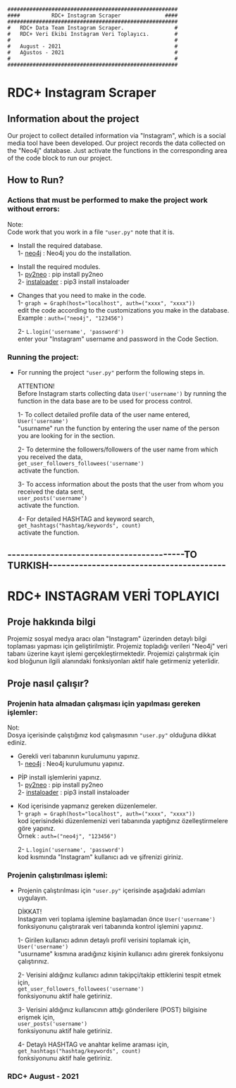 	######################################################
	####          RDC+ Instagram Scraper              ####
	######################################################
	#   RDC+ Data Team Instagram Scraper.                #
	#   RDC+ Veri Ekibi Instagram Veri Toplayıcı.        #
	#                                                    #
	#   August - 2021                                    #
	#   Ağustos - 2021                                   #
	#                                                    #
	######################################################

# RDC+ Instagram Scraper

## Information about the project

Our project to collect detailed information via "Instagram", which is a social media tool
have been developed. Our project records the data collected on the "Neo4j" database.
Just activate the functions in the corresponding area of the code block to run our project.

## How to Run?

### Actions that must be performed to make the project work without errors:
Note: <br>
	Code work that you work in a file <code>"user.py"</code> note that it is.
	
* Install the required database. <br>
	1- [neo4j](https://neo4j.com/download/) : Neo4j you do the installation.

* Install the required modules. <br>
	1- [py2neo](https://github.com/py2neo-org/py2neo) : pip install py2neo <br>
	2- [instaloader](https://instaloader.github.io/installation.html) : pip3 install instaloader
	
* Changes that you need to make in the code. <br>
	1- ```graph = Graph(host="localhost", auth=("xxxx", "xxxx"))``` <br> 
	edit the code according to the customizations you make in the database. <br>
	Example : ```auth=("neo4j", "123456")```
	
	2- ```L.login('username', 'password')``` <br>
	enter your "Instagram" username and password in the Code Section.

### Running the project:

* For running the project <code>"user.py"</code> perform the following steps in. <br>
	
	ATTENTION! <br>
		Before Instagram starts collecting data ```User('username')``` by running the function
		in the data base are to be used for process control.
		
	1- To collect detailed profile data of the user name entered, <br>
	```User('username')``` <br>
	"usurname" run the function by entering the user name of the person you are looking for in the section.
	
	2- To determine the followers/followers of the user name from which you received the data, <br> 
	```get_user_followers_followees('username')``` <br>
	activate the function.
	
	3- To access information about the posts that the user from whom you received the data sent, <br>
	```user_posts('username')``` <br>
	activate the function.
	
	4- For detailed HASHTAG and keyword search, <br>
	```get_hashtags("hashtag/keywords", count)``` <br>
	activate the function.

## -----------------------------------------TO TURKISH-----------------------------------------

# RDC+ INSTAGRAM VERİ TOPLAYICI

## Proje hakkında bilgi

Projemiz sosyal medya aracı olan "Instagram" üzerinden detaylı bilgi toplaması yapması için
geliştirilmiştir. Projemiz topladığı verileri "Neo4j" veri tabanı üzerine kayıt işlemi gerçekleştirmektedir.
Projemizi çalıştırmak için kod bloğunun ilgili alanındaki fonksiyonları aktif hale getirmeniz yeterlidir.

## Proje nasıl çalışır?

### Projenin hata almadan çalışması için yapılması gereken işlemler:
Not: <br>
	Dosya içerisinde çalıştığınız kod çalışmasının <code>"user.py"</code> olduğuna dikkat ediniz.

* Gerekli veri tabanının kurulumunu yapınız. <br>
	1- [neo4j](https://neo4j.com/download/) : Neo4j kurulumunu yapınız.
	
* PİP install işlemlerini yapınız. <br>
	1- [py2neo](https://github.com/py2neo-org/py2neo) : pip install py2neo <br>
	2- [instaloader](https://instaloader.github.io/installation.html) : pip3 install instaloader
	
* Kod içerisinde yapmanız gereken düzenlemeler. <br>
	1- ```graph = Graph(host="localhost", auth=("xxxx", "xxxx"))``` <br> 
	kod içerisindeki düzenlemenizi veri tabanında yaptığınız özelleştirmelere göre yapınız. <br>
	Örnek : ```auth=("neo4j", "123456")```
	
	2- ```L.login('username', 'password')``` <br>
	kod kısmında "Instagram" kullanıcı adı ve şifrenizi giriniz.
	
### Projenin çalıştırılması işlemi:

* Projenin çalıştırılması için <code>"user.py"</code> içerisinde aşağıdaki adımları uygulayın. <br>
	
	DİKKAT! <br>
		Instagram veri toplama işlemine başlamadan önce ```User('username')``` fonksiyonunu çalıştırarak
		veri tabanında kontrol işlemini yapınız.
		
	1- Girilen kullanıcı adının detaylı profil verisini toplamak için, <br>
	```User('username')``` <br>
	"usurname" kısmına aradığınız kişinin kullanıcı adını girerek fonksiyonu çalıştırınız.
	
	2- Verisini aldığınız kullanıcı adının takipçi/takip ettiklerini tespit etmek için, <br> 
	```get_user_followers_followees('username')``` <br>
	fonksiyonunu aktif hale getiriniz.
	
	3- Verisini aldığınız kullanıcının attığı gönderilere (POST) bilgisine erişmek için, <br>
	```user_posts('username')``` <br>
	fonksiyonunu aktif hale getiriniz.
	
	4- Detaylı HASHTAG ve anahtar kelime araması için, <br>
	```get_hashtags("hashtag/keywords", count)``` <br>
	fonksiyonunu aktif hale getiriniz.
	
### RDC+ August - 2021
